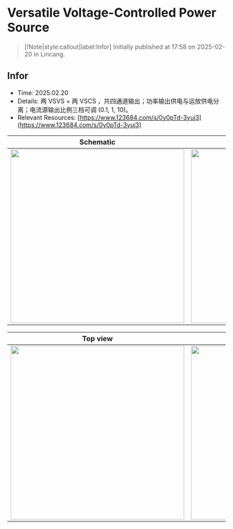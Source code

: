 # Versatile Voltage-Controlled Power Source

> [!Note|style:callout|label:Infor]
Initially published at 17:58 on 2025-02-20 in Lincang.

## Infor

- Time: 2025.02.20
- Details: 两 VSVS + 两 VSCS ，共四通道输出；功率输出供电与运放供电分离；电流源输出比例三档可调 (0.1, 1, 10)。
- Relevant Resources: [https://www.123684.com/s/0y0pTd-3yuj3](https://www.123684.com/s/0y0pTd-3yuj3)

<div class='center'>

| Schematic | 3D view | 
|:-:|:-:|
 |<div class="center"><img width = 400px src="https://imagebank-0.oss-cn-beijing.aliyuncs.com/VS-PicGo/2025-02-22-01-35-06_Versatile Voltage-Controlled Power Source.png"/></div>|<div class="center"><img width = 400px src="https://imagebank-0.oss-cn-beijing.aliyuncs.com/VS-PicGo/2025-02-22-01-35-25_Versatile Voltage-Controlled Power Source.png"/></div>|
</div>

<div class='center'>

| Top view | Bottom view | 
|:-:|:-:|
 | <div class="center"><img width = 400px src="https://imagebank-0.oss-cn-beijing.aliyuncs.com/VS-PicGo/2025-02-22-01-35-49_Versatile Voltage-Controlled Power Source.png"/></div> | <div class="center"><img width = 400px src="https://imagebank-0.oss-cn-beijing.aliyuncs.com/VS-PicGo/2025-02-22-01-36-12_Versatile Voltage-Controlled Power Source.png"/></div> |
</div>

